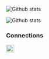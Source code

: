 ![Github stats](https://github-readme-stats.vercel.app/api?username=enforcd&theme=dark)

![Github stats](https://github-readme-stats.vercel.app/api/top-langs/?username=enforcd&theme=dark)

### Connections
[<img align="left" alt="YouTube" width="22px" src="https://cdn.jsdelivr.net/npm/simple-icons@v3/icons/youtube.svg" />][youtube]

<br />

[youtube]: https://www.youtube.com/channel/UCU2rG-Pd80-8Zon5i-YOcUw
